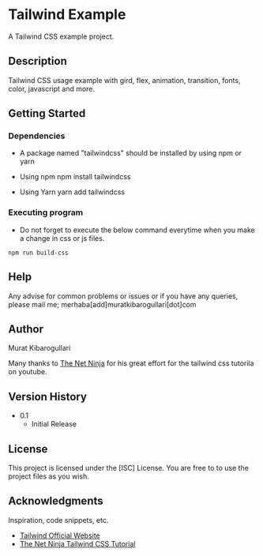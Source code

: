 # Tailwind Example

A Tailwind CSS example project.

## Description

Tailwind CSS usage example with gird, flex, animation, transition, fonts, color, javascript and more.

## Getting Started

### Dependencies

* A package named "tailwindcss" should be installed by using npm or yarn

* Using npm
npm install tailwindcss

* Using Yarn
yarn add tailwindcss

### Executing program

* Do not forget to execute the below command everytime when you make a change in css or js files.
```
npm run build-css
```

## Help

Any advise for common problems or issues or if you have any queries, please mail me;
merhaba[add]muratkibarogullari[dot]com

## Author

Murat Kibarogullari

Many thanks to [The Net Ninja](https://www.youtube.com/channel/UCW5YeuERMmlnqo4oq8vwUpg) for his great effort for the tailwind css tutorila on youtube.

## Version History

* 0.1
    * Initial Release

## License

This project is licensed under the [ISC] License. You are free to to use the project files as you wish.

## Acknowledgments

Inspiration, code snippets, etc.
* [Tailwind Official Website](https://tailwindcss.com/)
* [The Net Ninja Tailwind CSS Tutorial](https://www.youtube.com/playlist?list=PL4cUxeGkcC9gpXORlEHjc5bgnIi5HEGhw)
